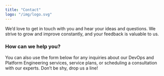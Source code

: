 ```yaml
---
title: "Contact"
logo: "/img/logo.svg"
---
```


We’d love to get in touch with you and hear your ideas and questions. We strive to grow and improve constantly, and your feedback is valuable to us.

<h3 class="f4 b lh-title mb2">How can we help you?</h3>

You can also use the form below for any inquiries about our DevOps and Platform Engineering services, service plans, or scheduling a consultation with our experts. Don’t be shy, drop us a line!
